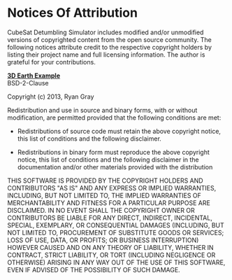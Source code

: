# Notices Of Attribution

CubeSat Detumbling Simulator includes modified and/or unmodified versions of copyrighted content from the open source community. The following
notices attribute credit to the respective copyright holders by listing their project name and full licensing information. The author is grateful
for your contributions.

[**3D Earth Example**](https://www.mathworks.com/matlabcentral/fileexchange/13823-3d-earth-example)  
BSD-2-Clause

Copyright (c) 2013, Ryan Gray

Redistribution and use in source and binary forms, with or without
modification, are permitted provided that the following conditions are met:

* Redistributions of source code must retain the above copyright notice, this
  list of conditions and the following disclaimer.

* Redistributions in binary form must reproduce the above copyright notice,
  this list of conditions and the following disclaimer in the documentation
  and/or other materials provided with the distribution

THIS SOFTWARE IS PROVIDED BY THE COPYRIGHT HOLDERS AND CONTRIBUTORS "AS IS"
AND ANY EXPRESS OR IMPLIED WARRANTIES, INCLUDING, BUT NOT LIMITED TO, THE
IMPLIED WARRANTIES OF MERCHANTABILITY AND FITNESS FOR A PARTICULAR PURPOSE ARE
DISCLAIMED. IN NO EVENT SHALL THE COPYRIGHT OWNER OR CONTRIBUTORS BE LIABLE
FOR ANY DIRECT, INDIRECT, INCIDENTAL, SPECIAL, EXEMPLARY, OR CONSEQUENTIAL
DAMAGES (INCLUDING, BUT NOT LIMITED TO, PROCUREMENT OF SUBSTITUTE GOODS OR
SERVICES; LOSS OF USE, DATA, OR PROFITS; OR BUSINESS INTERRUPTION) HOWEVER
CAUSED AND ON ANY THEORY OF LIABILITY, WHETHER IN CONTRACT, STRICT LIABILITY,
OR TORT (INCLUDING NEGLIGENCE OR OTHERWISE) ARISING IN ANY WAY OUT OF THE USE
OF THIS SOFTWARE, EVEN IF ADVISED OF THE POSSIBILITY OF SUCH DAMAGE.

